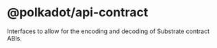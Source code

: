 # @polkadot/api-contract

Interfaces to allow for the encoding and decoding of Substrate contract ABIs.
